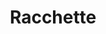 ---
id: racchette
parent: /wiki/
permalink: /wiki/racchette/
image: /images/wiki/racchette.webp
title: Racchette
description: Tutti i modelli di brand nel mercato del padel, con descrizioni e caratteristiche, sempre a portata di mano
section: true
menu:
  main:
    identifier: "racchette"
    parent: "wiki"
---